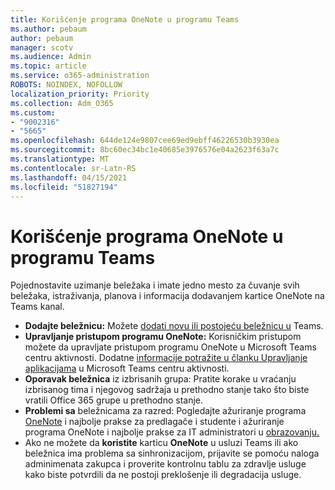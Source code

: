 ```yaml
---
title: Korišćenje programa OneNote u programu Teams
ms.author: pebaum
author: pebaum
manager: scotv
ms.audience: Admin
ms.topic: article
ms.service: o365-administration
ROBOTS: NOINDEX, NOFOLLOW
localization_priority: Priority
ms.collection: Adm_O365
ms.custom:
- "9002316"
- "5665"
ms.openlocfilehash: 644de124e9807cee69ed9ebff46226530b3930ea
ms.sourcegitcommit: 8bc60ec34bc1e40685e3976576e04a2623f63a7c
ms.translationtype: MT
ms.contentlocale: sr-Latn-RS
ms.lasthandoff: 04/15/2021
ms.locfileid: "51827194"
---
```

# <a name="using-onenote-in-teams"></a>Korišćenje programa OneNote u programu Teams

Pojednostavite uzimanje beležaka i imate jedno mesto za čuvanje svih beležaka, istraživanja, planova i informacija dodavanjem kartice OneNote na Teams kanal.

- **Dodajte beležnicu:** Možete [dodati novu ili postojeću beležnicu u](https://support.microsoft.com/office/add-a-onenote-notebook-to-teams-0ec78cc3-ba3b-4279-a88e-aa40af9865c2) Teams.
- **Upravljanje pristupom programu OneNote:** Korisničkim pristupom možete da upravljate pristupom programu OneNote u Microsoft Teams centru aktivnosti. Dodatne [informacije potražite u članku Upravljanje aplikacijama](https://docs.microsoft.com/MicrosoftTeams/manage-apps) u Microsoft Teams centru aktivnosti.
- **Oporavak beležnica** iz izbrisanih grupa: Pratite [](https://docs.microsoft.com/microsoftteams/archive-or-delete-a-team#restore-a-deleted-team) korake u vraćanju izbrisanog tima i njegovog sadržaja u prethodno stanje tako što biste vratili Office 365 grupe u prethodno stanje.
- **Problemi sa** beležnicama za razred: Pogledajte ažuriranje programa [OneNote](https://support.office.com/article/onenote-update-and-best-practices-for-educators-and-students-dde775f0-8b06-4263-8b54-1e9ddc3dd146) i najbolje prakse za predlagače i studente i ažuriranje programa OneNote i najbolje prakse za IT administratori u [obrazovanju.](https://support.office.com/article/onenote-update-and-best-practices-for-it-admins-in-education-9d78f2b2-5e25-4288-b597-b4ba463c7b46)
- Ako ne možete da **koristite** karticu **OneNote** u usluzi Teams ili ako beležnica ima problema sa sinhronizacijom, prijavite se pomoću naloga adminimenata zakupca i proverite kontrolnu tablu za zdravlje usluge kako biste potvrdili da ne postoji preklošenje ili degradacija usluge. [](https://docs.microsoft.com/office365/enterprise/view-service-health)
